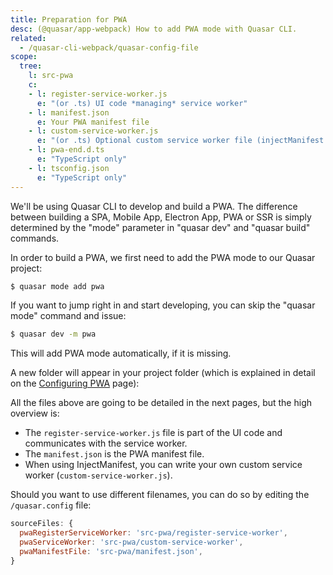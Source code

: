 ```yaml
---
title: Preparation for PWA
desc: (@quasar/app-webpack) How to add PWA mode with Quasar CLI.
related:
  - /quasar-cli-webpack/quasar-config-file
scope:
  tree:
    l: src-pwa
    c:
    - l: register-service-worker.js
      e: "(or .ts) UI code *managing* service worker"
    - l: manifest.json
      e: Your PWA manifest file
    - l: custom-service-worker.js
      e: "(or .ts) Optional custom service worker file (injectManifest mode ONLY)"
    - l: pwa-end.d.ts
      e: "TypeScript only"
    - l: tsconfig.json
      e: "TypeScript only"
---
```


We'll be using Quasar CLI to develop and build a PWA. The difference between building a SPA, Mobile App, Electron App, PWA or SSR is simply determined by the "mode" parameter in "quasar dev" and "quasar build" commands.

In order to build a PWA, we first need to add the PWA mode to our Quasar project:

```bash
$ quasar mode add pwa
```

If you want to jump right in and start developing, you can skip the "quasar mode" command and issue:

```bash
$ quasar dev -m pwa
```

This will add PWA mode automatically, if it is missing.

A new folder will appear in your project folder (which is explained in detail on the [Configuring PWA](/quasar-cli-webpack/developing-pwa/configuring-pwa) page):

<DocTree :def="scope.tree" />

All the files above are going to be detailed in the next pages, but the high overview is:

* The `register-service-worker.js` file is part of the UI code and communicates with the service worker.
* The `manifest.json` is the PWA manifest file.
* When using InjectManifest, you can write your own custom service worker (`custom-service-worker.js`).

Should you want to use different filenames, you can do so by editing the `/quasar.config` file:

```js /quasar.config file
sourceFiles: {
  pwaRegisterServiceWorker: 'src-pwa/register-service-worker',
  pwaServiceWorker: 'src-pwa/custom-service-worker',
  pwaManifestFile: 'src-pwa/manifest.json',
}
```
